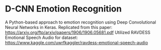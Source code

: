 # D-CNN Emotion Recognition
A Python-based approach to emotion recognition using Deep Convolutional Neural Networks in Keras. Replicated from this paper: https://arxiv.org/ftp/arxiv/papers/1906/1906.05681.pdf
Utilized RAVDESS Emotional Speech Audio for dataset: https://www.kaggle.com/uwrfkaggler/ravdess-emotional-speech-audio
